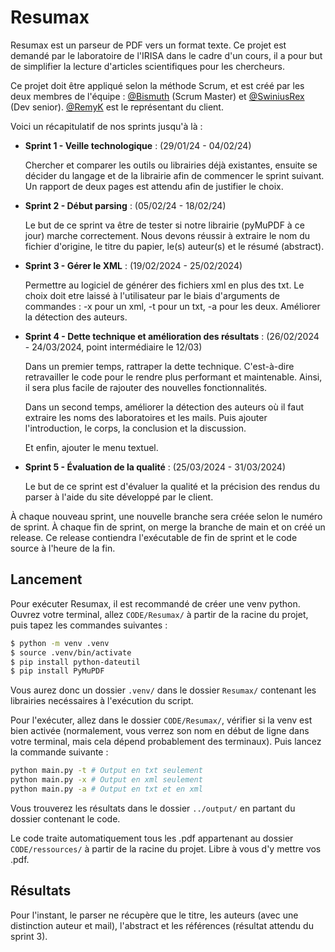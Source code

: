 # Resumax
Resumax est un parseur de PDF vers un format texte.
Ce projet est demandé par le laboratoire de l'IRISA dans le cadre d'un cours, il a pour but de simplifier la lecture d'articles scientifiques pour les chercheurs.

Ce projet doit être appliqué selon la méthode Scrum, et est créé par les deux membres de l'équipe : [@Bismuth](https://github.com/Bismuth10K) (Scrum Master) et [@SwiniusRex](https://github.com/SwiniusRex) (Dev senior). [@RemyK](https://github.com/RemyK) est le représentant du client.

Voici un récapitulatif de nos sprints jusqu'à là :
- **Sprint 1 - Veille technologique** : (29/01/24 - 04/02/24)

    Chercher et comparer les outils ou librairies déjà existantes, ensuite se décider du langage et de la librairie afin de commencer le sprint suivant.
    Un rapport de deux pages est attendu afin de justifier le choix.

- **Sprint 2 - Début parsing** : (05/02/24 - 18/02/24)

    Le but de ce sprint va être de tester si notre librairie (pyMuPDF à ce jour) marche correctement.
    Nous devons réussir à extraire le nom du fichier d'origine, le titre du papier, le(s) auteur(s) et le résumé (abstract).
    
- **Sprint 3 - Gérer le XML** : (19/02/2024 - 25/02/2024)

	Permettre au logiciel de générer des fichiers xml en plus des txt. Le choix doit etre laissé à l'utilisateur par le biais d'arguments de commandes : -x pour un xml, -t pour un txt, -a pour les deux.
	Améliorer la détection des auteurs.

- **Sprint 4 - Dette technique et amélioration des résultats** : (26/02/2024 - 24/03/2024, point intermédiaire le 12/03)

    Dans un premier temps, rattraper la dette technique.
    C'est-à-dire retravailler le code pour le rendre plus performant et maintenable.
    Ainsi, il sera plus facile de rajouter des nouvelles fonctionnalités.
    
    Dans un second temps, améliorer la détection des auteurs où il faut extraire les noms des laboratoires et les mails.
    Puis ajouter l'introduction, le corps, la conclusion et la discussion.

    Et enfin, ajouter le menu textuel.

- **Sprint 5 - Évaluation de la qualité** : (25/03/2024 - 31/03/2024)

    Le but de ce sprint est d'évaluer la qualité et la précision des rendus du parser à l'aide du site développé par le client.

	 
À chaque nouveau sprint, une nouvelle branche sera créée selon le numéro de sprint. À chaque fin de sprint, on merge la branche de main et on créé un release. Ce release contiendra l'exécutable de fin de sprint et le code source à l'heure de la fin.

## Lancement
Pour exécuter Resumax, il est recommandé de créer une venv python.
Ouvrez votre terminal, allez `CODE/Resumax/` à partir de la racine du projet, puis tapez les commandes suivantes :

```bash
$ python -m venv .venv
$ source .venv/bin/activate
$ pip install python-dateutil
$ pip install PyMuPDF
```

Vous aurez donc un dossier `.venv/` dans le dossier `Resumax/` contenant les librairies necéssaires à l'exécution du script.

Pour l'exécuter, allez dans le dossier `CODE/Resumax/`, vérifier si la venv est bien activée (normalement, vous verrez son nom en début de ligne dans votre terminal, mais cela dépend probablement des terminaux).
Puis lancez la commande suivante :

```bash
python main.py -t # Output en txt seulement
python main.py -x # Output en xml seulement
python main.py -a # Output en txt et en xml
```

Vous trouverez les résultats dans le dossier `../output/` en partant du dossier contenant le code.

Le code traite automatiquement tous les .pdf appartenant au dossier `CODE/ressources/` à partir de la racine du projet. 
Libre à vous d'y mettre vos .pdf.

## Résultats
Pour l'instant, le parser ne récupère que le titre, les auteurs (avec une distinction auteur et mail), l'abstract et les références (résultat attendu du sprint 3).

